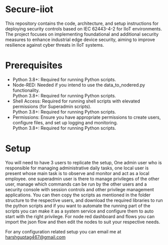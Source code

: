 # Secure-iiot
This repository contains the code, architecture, and setup instructions for deploying security controls based on IEC 62443-4-2 for IIoT environments. The project focuses on implementing foundational and additional security measures to enhance industrial edge device security, aiming to improve resilience against cyber threats in IIoT systems.

# Prerequisites
<ul>
  <li>Python 3.8+: Required for running Python scripts.</li>
  <li>Node-RED: Needed if you intend to use the data_to_nodered.py functionality.</li>Python 3.8+: Required for running Python scripts.
  <li>Shell Access: Required for running shell scripts with elevated permissions (for Superadmin scripts).</li>Python 3.8+: Required for running Python scripts.
  <li>Permissions: Ensure you have appropriate permissions to create users, configure files, and set up logging and monitoring.</li>Python 3.8+: Required for running Python scripts.
</ul>

# Setup
You will need to have 3 users to replicate the setup, One admin user who is responsible for  managing administrative daily tasks, one local user is present whose main task is to observe and monitor and act as a local employee. one superadmin user is there to manage privileges of the other user, manage which commands can be run by the other users and a security console with session controls and other privilege management applications.
You can then copy the scripts as mentioned in the folder structure to the respective users, and download the required libraries to run the python scripts and if you want to automate the running part of the scripts you can make it as a system service and configure them to auto start with the right privilege.
For node red dashboard and flows you can import the json flow and then edit the nodes to suit your respective needs.

For any configuration related setup you can email me at harshguptag467@gmail.com



